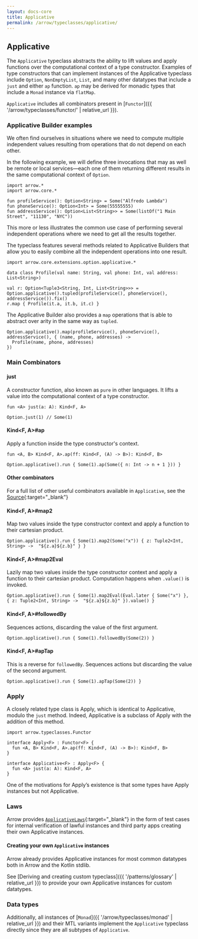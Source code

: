 ```yaml
---
layout: docs-core
title: Applicative
permalink: /arrow/typeclasses/applicative/
---
```


## Applicative




The `Applicative` typeclass abstracts the ability to lift values and apply functions over the computational context of a type constructor.
Examples of type constructors that can implement instances of the Applicative typeclass include `Option`, `NonEmptyList`,
`List`, and many other datatypes that include a `just` and either `ap` function. `ap` may be derived for monadic types that include a `Monad` instance via `flatMap`.

`Applicative` includes all combinators present in [`Functor`]({{ '/arrow/typeclasses/functor/' | relative_url }}).

### Applicative Builder examples

We often find ourselves in situations where we need to compute multiple independent values resulting from operations that do not depend on each other.

In the following example, we will define three invocations that may as well be remote or local services—each one of them returning different results in the same computational context of `Option`.

```kotlin:ank
import arrow.*
import arrow.core.*

fun profileService(): Option<String> = Some("Alfredo Lambda")
fun phoneService(): Option<Int> = Some(55555555)
fun addressService(): Option<List<String>> = Some(listOf("1 Main Street", "11130", "NYC"))
```

This more or less illustrates the common use case of performing several independent operations where we need to get all the results together.

The typeclass features several methods related to Applicative Builders that allow you to easily combine all the independent operations into one result.

```kotlin:ank
import arrow.core.extensions.option.applicative.*

data class Profile(val name: String, val phone: Int, val address: List<String>)

val r: Option<Tuple3<String, Int, List<String>>> = Option.applicative().tupled(profileService(), phoneService(), addressService()).fix()
r.map { Profile(it.a, it.b, it.c) }
```

The Applicative Builder also provides a `map` operations that is able to abstract over arity in the same way as `tupled`.

```kotlin:ank
Option.applicative().map(profileService(), phoneService(), addressService(), { (name, phone, addresses) ->
  Profile(name, phone, addresses)
})
```

### Main Combinators

#### just

A constructor function, also known as `pure` in other languages.
It lifts a value into the computational context of a type constructor.

`fun <A> just(a: A): Kind<F, A>`

```kotlin:ank
Option.just(1) // Some(1)
```

#### Kind<F, A>#ap

Apply a function inside the type constructor's context.

`fun <A, B> Kind<F, A>.ap(ff: Kind<F, (A) -> B>): Kind<F, B>`

```kotlin:ank
Option.applicative().run { Some(1).ap(Some({ n: Int -> n + 1 })) }
```

#### Other combinators

For a full list of other useful combinators available in `Applicative`, see the [Source][applicative_source]{:target="_blank"}


#### Kind<F, A>#map2

Map two values inside the type constructor context and apply a function to their cartesian product.

```kotlin:ank
Option.applicative().run { Some(1).map2(Some("x")) { z: Tuple2<Int, String> ->  "${z.a}${z.b}" } }
```

#### Kind<F, A>#map2Eval

Lazily map two values inside the type constructor context and apply a function to their cartesian product.
Computation happens when `.value()` is invoked.

```kotlin:ank
Option.applicative().run { Some(1).map2Eval(Eval.later { Some("x") }, { z: Tuple2<Int, String> ->  "${z.a}${z.b}" }).value() }
```

#### Kind<F, A>#followedBy

Sequences actions, discarding the value of the first argument.

```kotlin:ank
Option.applicative().run { Some(1).followedBy(Some(2)) }
```

#### Kind<F, A>#apTap

This is a reverse for `followedBy`. Sequences actions but discarding the value of the second argument.

```kotlin:ank
Option.applicative().run { Some(1).apTap(Some(2)) }
```

### Apply

A closely related type class is Apply, which is identical to Applicative, modulo the ``just`` method. Indeed, Applicative is a subclass of Apply with the addition of this method.

```kotlin:ank
import arrow.typeclasses.Functor

interface Apply<F> : Functor<F> {
  fun <A, B> Kind<F, A>.ap(ff: Kind<F, (A) -> B>): Kind<F, B>
}

interface Applicative<F> : Apply<F> {
  fun <A> just(a: A): Kind<F, A>
}
```

One of the motivations for Apply’s existence is that some types have Apply instances but not Applicative.

### Laws

Arrow provides [`ApplicativeLaws`][applicative_law_source]{:target="_blank"} in the form of test cases for internal verification of lawful instances and third party apps creating their own Applicative instances.

#### Creating your own `Applicative` instances

Arrow already provides Applicative instances for most common datatypes both in Arrow and the Kotlin stdlib.

See [Deriving and creating custom typeclass]({{ '/patterns/glossary' | relative_url }}) to provide your own Applicative instances for custom datatypes.

### Data types

Additionally, all instances of [`Monad`]({{ '/arrow/typeclasses/monad' | relative_url }}) and their MTL variants implement the `Applicative` typeclass directly
since they are all subtypes of `Applicative`.

[applicative_source]: https://github.com/arrow-kt/arrow/blob/master/arrow-libs/core/arrow-core-data/src/main/kotlin/arrow/typeclasses/Applicative.kt
[applicative_law_source]: https://github.com/arrow-kt/arrow/blob/master/arrow-libs/core/arrow-core-test/src/main/kotlin/arrow/core/test/laws/ApplicativeLaws.kt
